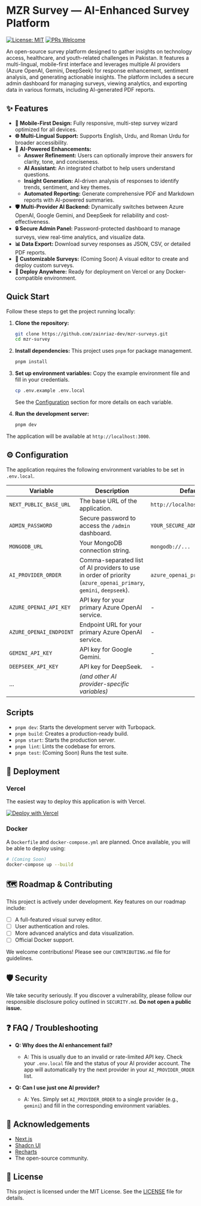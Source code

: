 # MZR Survey — AI-Enhanced Survey Platform

[![License: MIT](https://img.shields.io/badge/License-MIT-yellow.svg?style=for-the-badge)](https://opensource.org/licenses/MIT)
[![PRs Welcome](https://img.shields.io/badge/PRs-welcome-brightgreen.svg?style=for-the-badge)](http://makeapullrequest.com)

An open-source survey platform designed to gather insights on technology access, healthcare, and youth-related challenges in Pakistan. It features a multi-lingual, mobile-first interface and leverages multiple AI providers (Azure OpenAI, Gemini, DeepSeek) for response enhancement, sentiment analysis, and generating actionable insights. The platform includes a secure admin dashboard for managing surveys, viewing analytics, and exporting data in various formats, including AI-generated PDF reports.

## ✨ Features

- **📱 Mobile-First Design:** Fully responsive, multi-step survey wizard optimized for all devices.
- **🌐 Multi-Lingual Support:** Supports English, Urdu, and Roman Urdu for broader accessibility.
- **🤖 AI-Powered Enhancements:**
  - **Answer Refinement:** Users can optionally improve their answers for clarity, tone, and conciseness.
  - **AI Assistant:** An integrated chatbot to help users understand questions.
  - **Insight Generation:** AI-driven analysis of responses to identify trends, sentiment, and key themes.
  - **Automated Reporting:** Generate comprehensive PDF and Markdown reports with AI-powered summaries.
- **🛡️ Multi-Provider AI Backend:** Dynamically switches between Azure OpenAI, Google Gemini, and DeepSeek for reliability and cost-effectiveness.
- **🔒 Secure Admin Panel:** Password-protected dashboard to manage surveys, view real-time analytics, and visualize data.
- **📊 Data Export:** Download survey responses as JSON, CSV, or detailed PDF reports.
- **🎨 Customizable Surveys:** (Coming Soon) A visual editor to create and deploy custom surveys.
- **🚀 Deploy Anywhere:** Ready for deployment on Vercel or any Docker-compatible environment.

##  Quick Start

Follow these steps to get the project running locally:

1.  **Clone the repository:**
    ```bash
    git clone https://github.com/zainriaz-dev/mzr-surveys.git
    cd mzr-survey
    ```

2.  **Install dependencies:**
    This project uses `pnpm` for package management.
    ```bash
    pnpm install
    ```

3.  **Set up environment variables:**
    Copy the example environment file and fill in your credentials.
    ```bash
    cp .env.example .env.local
    ```
    See the [Configuration](#-configuration) section for more details on each variable.

4.  **Run the development server:**
    ```bash
    pnpm dev
    ```

The application will be available at `http://localhost:3000`.

## ⚙️ Configuration

The application requires the following environment variables to be set in `.env.local`.

| Variable                       | Description                                                                                                                             | Default                          |
| ------------------------------ | --------------------------------------------------------------------------------------------------------------------------------------- | -------------------------------- |
| `NEXT_PUBLIC_BASE_URL`         | The base URL of the application.                                                                                                        | `http://localhost:3000`          |
| `ADMIN_PASSWORD`               | Secure password to access the `/admin` dashboard.                                                                                       | `YOUR_SECURE_ADMIN_PASSWORD`     |
| `MONGODB_URL`                  | Your MongoDB connection string.                                                                                                         | `mongodb://...`                  |
| `AI_PROVIDER_ORDER`            | Comma-separated list of AI providers to use in order of priority (`azure_openai_primary`, `gemini`, `deepseek`).                         | `azure_openai_primary,...`       |
| `AZURE_OPENAI_API_KEY`         | API key for your primary Azure OpenAI service.                                                                                          | -                                |
| `AZURE_OPENAI_ENDPOINT`        | Endpoint URL for your primary Azure OpenAI service.                                                                                     | -                                |
| `GEMINI_API_KEY`               | API key for Google Gemini.                                                                                                              | -                                |
| `DEEPSEEK_API_KEY`             | API key for DeepSeek.                                                                                                                   | -                                |
| ...                            | *(and other AI provider-specific variables)*                                                                                            |                                  |

##  Scripts

-   `pnpm dev`: Starts the development server with Turbopack.
-   `pnpm build`: Creates a production-ready build.
-   `pnpm start`: Starts the production server.
-   `pnpm lint`: Lints the codebase for errors.
-   `pnpm test`: (Coming Soon) Runs the test suite.

## 🚢 Deployment

### Vercel

The easiest way to deploy this application is with Vercel.

[![Deploy with Vercel](https://vercel.com/button)](https://vercel.com/new/clone?repository-url=https%3A%2F%2Fgithub.com%2Fzainriaz-dev%2Fmzr-surveys)

### Docker

A `Dockerfile` and `docker-compose.yml` are planned. Once available, you will be able to deploy using:

```bash
# (Coming Soon)
docker-compose up --build
```

## 🗺️ Roadmap & Contributing

This project is actively under development. Key features on our roadmap include:

-   [ ] A full-featured visual survey editor.
-   [ ] User authentication and roles.
-   [ ] More advanced analytics and data visualization.
-   [ ] Official Docker support.

We welcome contributions! Please see our `CONTRIBUTING.md` file for guidelines.

## 🛡️ Security

We take security seriously. If you discover a vulnerability, please follow our responsible disclosure policy outlined in `SECURITY.md`. **Do not open a public issue.**

## ❓ FAQ / Troubleshooting

-   **Q: Why does the AI enhancement fail?**
    -   A: This is usually due to an invalid or rate-limited API key. Check your `.env.local` file and the status of your AI provider account. The app will automatically try the next provider in your `AI_PROVIDER_ORDER` list.

-   **Q: Can I use just one AI provider?**
    -   A: Yes. Simply set `AI_PROVIDER_ORDER` to a single provider (e.g., `gemini`) and fill in the corresponding environment variables.

## 🙏 Acknowledgements

-   [Next.js](https://nextjs.org)
-   [Shadcn UI](https://ui.shadcn.com/)
-   [Recharts](https://recharts.org/)
-   The open-source community.

## 📄 License

This project is licensed under the MIT License. See the [LICENSE](LICENSE) file for details.
